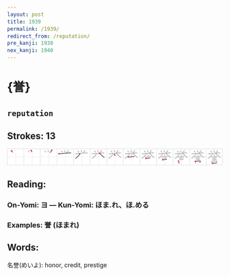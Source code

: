 ```yaml
---
layout: post
title: 1939
permalink: /1939/
redirect_from: /reputation/
pre_kanji: 1938
nex_kanji: 1940
---
```


# {誉}

## `reputation`

## Strokes: 13

<div class="stroke"><img src="../images/E8AA89.png" /></div>

## Reading:

### On-Yomi: ヨ &mdash; Kun-Yomi: ほま.れ、ほ.める

### Examples: 誉 (ほまれ)

## Words:

名誉(めいよ): honor, credit, prestige
